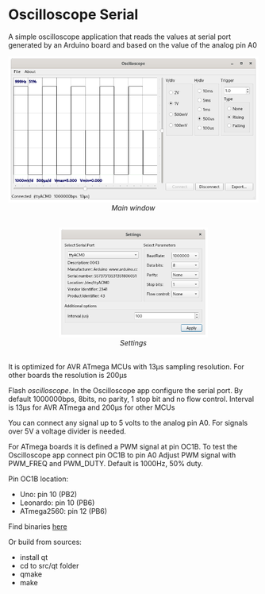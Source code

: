 # Oscilloscope Serial

A simple oscilloscope application that reads the values at serial port generated by an Arduino board and based on the value of the analog pin A0

<p align="center"><img src="./images/img1.png" width="600"><br>
  <i>Main window</i><br><br></p>

<p align="center"><img src="./images/img2.png" width="300"><br>
  <i>Settings</i><br><br></p>

It is optimized for AVR ATmega MCUs with 13μs sampling resolution. For other boards the resolution is 200μs

Flash _oscilloscope_. In the Oscilloscope app configure the serial port. By default 1000000bps, 8bits, no parity, 1 stop bit and no flow control. Interval is 13μs for AVR ATmega and 200μs for other MCUs

You can connect any signal up to 5 volts to the analog pin A0. For signals over 5V a voltage divider is needed.

For ATmega boards it is defined a PWM signal at pin OC1B. To test the Oscilloscope app connect pin OC1B to pin A0
Adjust PWM signal with PWM_FREQ and PWM_DUTY. Default is 1000Hz, 50% duty.

Pin OC1B location:
 - Uno:        pin 10 (PB2)
 - Leonardo:   pin 10 (PB6)
 - ATmega2560: pin 12 (PB6)

Find binaries [here](https://github.com/dgatf/Oscilloscope/tree/main/binaries)

Or build from sources:
- install qt
- cd to src/qt folder
- qmake
- make
